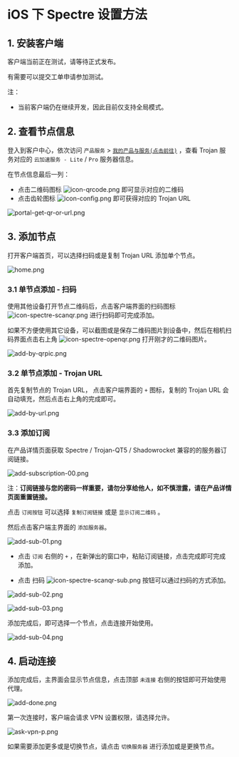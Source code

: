 # iOS 下 Spectre 设置方法

## 1. 安装客户端

客户端当前正在测试，请等待正式发布。

有需要可以提交工单申请参加测试。

注：
- 当前客户端仍在继续开发，因此目前仅支持全局模式。

## 2. 查看节点信息

登入到客户中心，依次访问 `产品服务` > [`我的产品与服务(点击前往)`](https://portal.shadowsocks.nz/clientarea.php?action=products) ，查看 Trojan 服务对应的 `云加速服务 - Lite` / `Pro` 服务器信息。

在节点信息最后一列：

- 点击二维码图标 ![icon-qrcode.png](/images/icon-qrcode.png) 即可显示对应的二维码
- 点击齿轮图标 ![icon-config.png](/images/icon-config.png) 即可获得对应的 Trojan URL

![portal-get-qr-or-url.png](/images/portal-get-qr-or-url.png)

## 3. 添加节点

打开客户端首页，可以选择扫码或是复制 Trojan URL 添加单个节点。

![home.png](/images/trojan/spectre/home.png)

### 3.1 单节点添加 - 扫码

使用其他设备打开节点二维码后，点击客户端界面的扫码图标 ![icon-spectre-scanqr.png](/images/icon-spectre-scanqr.png) 进行扫码即可完成添加。

如果不方便使用其它设备，可以截图或是保存二维码图片到设备中，然后在相机扫码界面点击右上角 ![icon-spectre-openqr.png](/images/icon-spectre-openqr.png) 打开刚才的二维码图片。

![add-by-qrpic.png](/images/trojan/spectre/add-by-qrpic.png)

### 3.2 单节点添加 - Trojan URL

首先复制节点的 Trojan URL， 点击客户端界面的 `+` 图标，复制的 Trojan URL 会自动填充，然后点击右上角的完成即可。

![add-by-url.png](/images/trojan/spectre/add-by-url.png)

### 3.3 添加订阅

在产品详情页面获取 Spectre / Trojan-QT5 / Shadowrocket 兼容的的服务器订阅链接。

![add-subscription-00.png](/images/portal-get-link-qt5.png)

注：**订阅链接与您的密码一样重要，请勿分享给他人，如不慎泄露，请在产品详情页面重置链接。**

点击 `订阅按钮` 可以选择 `复制订阅链接` 或是 `显示订阅二维码` 。

然后点击客户端主界面的 `添加服务器`。

![add-sub-01.png](/images/trojan/spectre/add-sub-01.png)

- 点击 `订阅` 右侧的 `+` ，在新弹出的窗口中，粘贴订阅链接，点击完成即可完成添加。

- 点击 扫码 ![icon-spectre-scanqr-sub.png](/images/icon-spectre-scanqr-sub.png) 按钮可以通过扫码的方式添加。  
 
![add-sub-02.png](/images/trojan/spectre/add-sub-02.png)  

![add-sub-03.png](/images/trojan/spectre/add-sub-03.png)

添加完成后，即可选择一个节点，点击连接开始使用。

![add-sub-04.png](/images/trojan/spectre/add-sub-04.png)

## 4. 启动连接

添加完成后，主界面会显示节点信息，点击顶部 `未连接` 右侧的按钮即可开始使用代理。

![add-done.png](/images/trojan/spectre/add-done.png)

第一次连接时，客户端会请求 VPN 设置权限，请选择允许。

![ask-vpn-p.png](/images/trojan/spectre/ask-vpn-p.png)

如果需要添加更多或是切换节点，请点击 `切换服务器` 进行添加或是更换节点。
